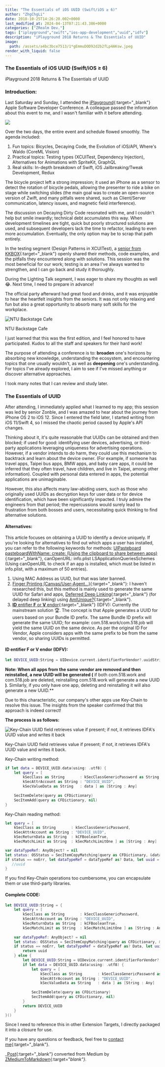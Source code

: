 ```yaml
---
title: "The Essentials of iOS UUID (Swift/iOS ≥ 6)"
author: "ZhgChgLi"
date: 2018-10-25T14:26:20.002+0000
last_modified_at: 2024-04-13T07:21:43.386+0000
categories: ["ZRealm Dev."]
tags: ["iplayground","swift","ios-app-development","uuid","idfv"]
description: "iPlayground 2018 Returns & The Essentials of UUID"
image:
  path: /assets/a4bc3bce7513/1*gEmmuDOD92d2b2fLp4AKsw.jpeg
render_with_liquid: false
---
```


### The Essentials of iOS UUID \(Swift/iOS ≥ 6\)

iPlayground 2018 Returns & The Essentials of UUID

### Introduction:

Last Saturday and Sunday, I attended the [iPlayground](https://iplayground.io/){:target="_blank"} Apple Software Developer Conference. A colleague passed the information about this event to me, and I wasn't familiar with it before attending.

![](/assets/a4bc3bce7513/1*gEmmuDOD92d2b2fLp4AKsw.jpeg)

Over the two days, the entire event and schedule flowed smoothly. The agenda included:
1. Fun topics: Bicycles, Decaying Code, the Evolution of iOS/API, Where's Waldo \(CoreML Vision\)
2. Practical topics: Testing types \(XCUITest, Dependency Injection\), Alternatives for Animations with SpriteKit, GraphQL
3. Real skills: In-depth breakdown of Swift, iOS Jailbreaking/Tweak Development, Redux

The bicycle project left a strong impression; it used an iPhone as a sensor to detect the rotation of bicycle pedals, allowing the presenter to ride a bike on stage while switching slides \(the main goal was to create an open-source version of Zwift, and many pitfalls were shared, such as Client/Server communication, latency issues, and magnetic field interference\).

The discussion on Decaying Dirty Code resonated with me, and I couldn't help but smile inwardly; technical debt accumulates this way. When development timelines are tight, quick but poorly structured solutions are used, and subsequent developers lack the time to refactor, leading to even more accumulation. Eventually, the only option may be to scrap that path entirely.

In the testing segment \(Design Patterns in XCUITest\), a [senior from KKBOX](https://www.facebook.com/TestingWithKK/){:target="_blank"} openly shared their methods, code examples, and the pitfalls they encountered along with solutions. This session was the most beneficial for our work; testing is an area I've always wanted to strengthen, and I can go back and study it thoroughly.

During the Lighting Talk segment, I was eager to share my thoughts as well 😂. Next time, I need to prepare in advance!

The official party afterward had great food and drinks, and it was enjoyable to hear the heartfelt insights from the seniors. It was not only relaxing and fun but also a great opportunity to absorb many soft skills for the workplace.

![NTU Backstage Cafe](/assets/a4bc3bce7513/1*Xwk_96lVKcMKgeL7IOC70g.jpeg)

NTU Backstage Cafe

I just learned that this was the first edition, and I feel honored to have participated. Kudos to all the staff and speakers for their hard work!

The purpose of attending a conference is to: **broaden** one's horizons by absorbing new knowledge, understanding the ecosystem, and encountering topics that one usually wouldn't, as well as **deepening** one's understanding. For topics I've already explored, I aim to see if I've missed anything or discover alternative approaches.

I took many notes that I can review and study later.
### The Essentials of UUID

After attending, I immediately applied what I learned to my app; this session was led by senior Zonble, and I was amazed to hear about the journey from iPhone OS 2 to iOS 12. Since I entered the field later, I started writing from iOS 11/Swift 4, so I missed the chaotic period caused by Apple's API changes.

Thinking about it, it's quite reasonable that UUIDs can be obtained and then blocked; if used for good: identifying user devices, advertising, or third-party applications leveraging uniqueness for advertising operations. However, if a vendor intends to do harm, they could use this mechanism to backtrack and learn about the device owner. \(For example, if someone has travel apps, Taipei bus apps, BMW apps, and baby care apps, it could be inferred that they often travel, have children, and live in Taipei, among other information\). Coupled with personal data entered in apps, the potential applications are unimaginable.

However, this also affects many law-abiding users, such as those who originally used UUIDs as decryption keys for user data or for device identification, which have been significantly impacted. I truly admire the engineers from that period; the repercussions would surely lead to frustration from both bosses and users, necessitating quick thinking to find alternative solutions.
#### Alternatives:

This article focuses on obtaining a UUID to identify a device uniquely. If you're looking for alternatives to find out which apps a user has installed, you can refer to the following keywords for methods: [UIPasteboard pasteboardWithName: create: \(Using the clipboard to share between apps\)](https://link.medium.com/YTheNPnHH7){:target="_blank"}, canOpenURL: info\.plist LSApplicationQueriesSchemes \(Using canOpenURL to check if an app is installed, which must be listed in info\.plist, with a maximum of 50 entries\).
1. Using MAC Address as UUID, but that was later banned.
2. [Finger Printing \(Canvas/User-Agent…\)](https://medium.com/@ravielakshmanan/web-browser-uniqueness-and-fingerprinting-7eac3c381805){:target="_blank"}: I haven't researched this, but this method is mainly used to generate the same UUID for Safari and apps, [Deferred Deep Linking](https://www.jianshu.com/p/fa48387d56ea){:target="_blank"} \(for delayed deep linking\) using [AmIUnique?](https://amiunique.org/){:target="_blank"}.
3. [**ID** entifier **F** or **V** endor](https://www.jianshu.com/p/b810d7e007ad){:target="_blank"} \(IDFV\): Currently the mainstream solution 🏆. The concept is that Apple generates a UUID for users based on your Bundle ID prefix. The same Bundle ID prefix will generate the same UUID; for example: com\.518\.work/com\.518\.job will yield the same UUID on the same device. As per the original ID For Vendor, Apple considers apps with the same prefix to be from the same vendor, so sharing UUIDs is permitted.

#### **ID** entifier **F** or **V** endor \(IDFV\):
```swift
let DEVICE_UUID:String = UIDevice.current.identifierForVendor?.uuidString ?? UUID().uuidString
```

**Note: When all apps from the same vendor are removed and then reinstalled, a new UUID will be generated \(** if both com\.518\.work and com\.518\.job are deleted, reinstalling com\.518\.work will generate a new UUID **\)**. Similarly, if you only have one app, deleting and reinstalling it will also generate a new UUID.**

Due to this characteristic, our company's other apps use Key-Chain to resolve this issue. The insights from the speaker confirmed that this approach is indeed correct!

**The process is as follows:**

![Key-Chain UUID field retrieves value if present; if not, it retrieves IDFA's UUID value and writes it back](/assets/a4bc3bce7513/1*-8rufG1QW-J5tn6ZadT17A.jpeg)

Key-Chain UUID field retrieves value if present; if not, it retrieves IDFA's UUID value and writes it back.

Key-Chain writing method:
```swift
if let data = DEVICE_UUID.data(using: .utf8) {
    let query = [
        kSecClass as String       : kSecClassGenericPassword as String,
        kSecAttrAccount as String : "DEVICE_UUID",
        kSecValueData as String   : data ] as [String : Any]
    
    SecItemDelete(query as CFDictionary)
    SecItemAdd(query as CFDictionary, nil)
}
```

Key-Chain reading method:
```swift
let query = [
    kSecClass as String       : kSecClassGenericPassword,
    kSecAttrAccount as String : "DEVICE_UUID",
    kSecReturnData as String  : kCFBooleanTrue,
    kSecMatchLimit as String  : kSecMatchLimitOne ] as [String : Any]

var dataTypeRef: AnyObject? = nil
let status: OSStatus = SecItemCopyMatching(query as CFDictionary, &dataTypeRef)
if status == noErr, let dataTypeRef = dataTypeRef as? Data, let uuid = String(data:dataTypeRef, encoding: .utf8) {
   //uuid
} 
```

If you find Key-Chain operations too cumbersome, you can encapsulate them or use third-party libraries.
#### Complete CODE:
```swift
let DEVICE_UUID:String = {
    let query = [
        kSecClass as String       : kSecClassGenericPassword,
        kSecAttrAccount as String : "DEVICE_UUID",
        kSecReturnData as String  : kCFBooleanTrue,
        kSecMatchLimit as String  : kSecMatchLimitOne ] as [String : Any]
    
    var dataTypeRef: AnyObject? = nil
    let status: OSStatus = SecItemCopyMatching(query as CFDictionary, &dataTypeRef)
    if status == noErr, let dataTypeRef = dataTypeRef as? Data, let uuid = String(data:dataTypeRef, encoding: .utf8) {
        return uuid
    } else {
        let DEVICE_UUID:String = UIDevice.current.identifierForVendor?.uuidString ?? UUID().uuidString
        if let data = DEVICE_UUID.data(using: .utf8) {
            let query = [
                kSecClass as String       : kSecClassGenericPassword as String,
                kSecAttrAccount as String : "DEVICE_UUID",
                kSecValueData as String   : data ] as [String : Any]
        
            SecItemDelete(query as CFDictionary)
            SecItemAdd(query as CFDictionary, nil)
        }
        return DEVICE_UUID
    }
}()
```

Since I need to reference this in other Extension Targets, I directly packaged it into a closure for use.

If you have any questions or feedback, feel free to [contact me](https://www.zhgchg.li/contact){:target="_blank"}.

_[Post](https://medium.com/zrealm-ios-dev/ios-uuid-%E7%9A%84%E9%82%A3%E4%BA%9B%E4%BA%8B-swift-ios-6-a4bc3bce7513){:target="_blank"} converted from Medium by [ZMediumToMarkdown](https://github.com/ZhgChgLi/ZMediumToMarkdown){:target="_blank"}._